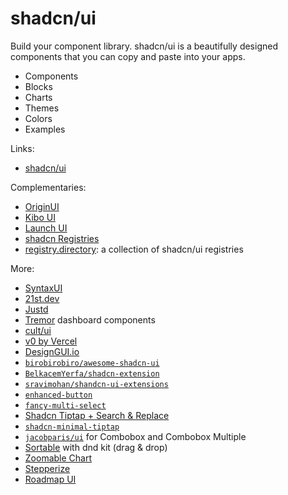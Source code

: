 # shadcn/ui

Build your component library. shadcn/ui is a beautifully designed components that you can copy and paste into your apps.

- Components
- Blocks
- Charts
- Themes
- Colors
- Examples

Links:

- [shadcn/ui](https://ui.shadcn.com)

Complementaries:

- [OriginUI](https://originui.com)
- [Kibo UI](https://kibo-ui.com)
- [Launch UI](https://launchuicomponents.com)
- [shadcn Registries](https://shadcn-registries.vercel.app)
- [registry.directory](https://registry.directory): a collection of shadcn/ui registries

More:

- [SyntaxUI](https://syntaxui.com)
- [21st.dev](https://21st.dev)
- [Justd](https://getjustd.com)
- [Tremor](https://tremor.so) dashboard components
- [cult/ui](https://cult-ui.com)
- [v0 by Vercel](https://v0.dev)
- [DesignGUI.io](https://designgui.io)
- [`birobirobiro/awesome-shadcn-ui`](https://github.com/birobirobiro/awesome-shadcn-ui)
- [`BelkacemYerfa/shadcn-extension`](https://shadcn-extension.vercel.app)
- [`sravimohan/shandcn-ui-extensions`](https://github.com/sravimohan/shandcn-ui-extensions)
- [`enhanced-button`](https://enhanced-button.vercel.app)
- [`fancy-multi-select`](https://craft.mxkaske.dev/post/fancy-multi-select)
- [Shadcn Tiptap + Search & Replace](https://tiptap.niazmorshed.dev)
- [`shadcn-minimal-tiptap`](https://github.com/Aslam97/shadcn-minimal-tiptap)
- [`jacobparis/ui`](https://jacobparis.com/ui) for Combobox and Combobox Multiple
- [Sortable](https://github.com/sadmann7/sortable) with dnd kit (drag & drop)
- [Zoomable Chart](https://zoom-chart-demo.vercel.app)
- [Stepperize](https://stepperize.vercel.app)
- [Roadmap UI](https://roadmap-ui.com)
